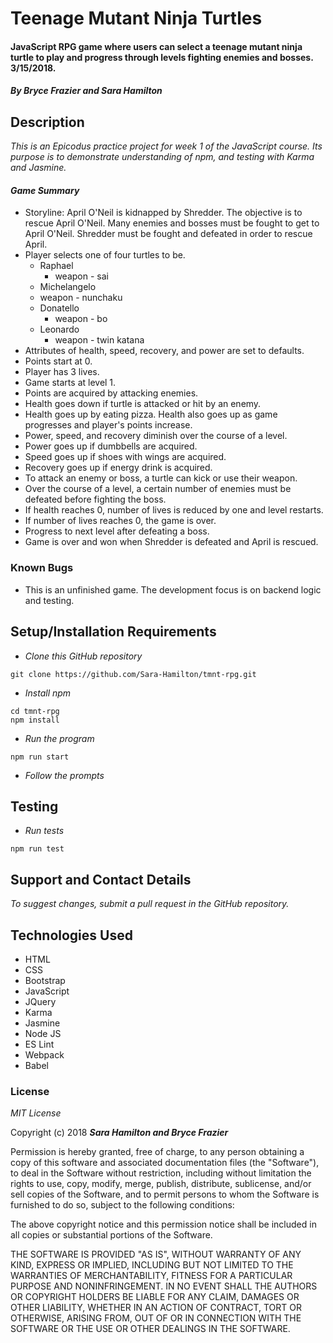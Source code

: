 # Teenage Mutant Ninja Turtles

#### JavaScript RPG game where users can select a teenage mutant ninja turtle to play and progress through levels fighting enemies and bosses. 3/15/2018.

#### _By Bryce Frazier and Sara Hamilton_

## Description
_This is an Epicodus practice project for week 1 of the JavaScript course. Its purpose is to demonstrate understanding of npm, and testing with Karma and Jasmine._

#### _Game Summary_
* Storyline: April O'Neil is kidnapped by Shredder.  The objective is to rescue April O'Neil.  Many enemies and bosses must be fought to get to April O'Neil.  Shredder must be fought and defeated in order to rescue April.  
* Player selects one of four turtles to be.
  * Raphael
    * weapon - sai
  * Michelangelo
   * weapon - nunchaku
  * Donatello
    * weapon - bo
  * Leonardo
    * weapon - twin katana
* Attributes of health, speed, recovery, and power are set to defaults.  
* Points start at 0.
* Player has 3 lives.
* Game starts at level 1.
* Points are acquired by attacking enemies.
* Health goes down if turtle is attacked or hit by an enemy.
* Health goes up by eating pizza.  Health also goes up as game progresses and player's points increase.
* Power, speed, and recovery diminish over the course of a level.
* Power goes up if dumbbells are acquired.
* Speed goes up if shoes with wings are acquired.
* Recovery goes up if energy drink is acquired.
* To attack an enemy or boss, a turtle can kick or use their weapon.
* Over the course of a level, a certain number of enemies must be defeated before fighting the boss.
* If health reaches 0, number of lives is reduced by one and level restarts.
* If number of lives reaches 0, the game is over.
* Progress to next level after defeating a boss.  
* Game is over and won when Shredder is defeated and April is rescued.

### Known Bugs
* This is an unfinished game.  The development focus is on backend logic and testing.  


## Setup/Installation Requirements

* _Clone this GitHub repository_

```
git clone https://github.com/Sara-Hamilton/tmnt-rpg.git
```

* _Install npm_

```
cd tmnt-rpg
npm install
```
* _Run the program_

```
npm run start
```
* _Follow the prompts_

## Testing

* _Run tests_

```
npm run test
```

## Support and Contact Details

_To suggest changes, submit a pull request in the GitHub repository._

## Technologies Used

* HTML
* CSS
* Bootstrap
* JavaScript
* JQuery
* Karma
* Jasmine
* Node JS
* ES Lint
* Webpack
* Babel

### License

*MIT License*

Copyright (c) 2018 **_Sara Hamilton and Bryce Frazier_**

Permission is hereby granted, free of charge, to any person obtaining a copy
of this software and associated documentation files (the "Software"), to deal
in the Software without restriction, including without limitation the rights
to use, copy, modify, merge, publish, distribute, sublicense, and/or sell
copies of the Software, and to permit persons to whom the Software is
furnished to do so, subject to the following conditions:

The above copyright notice and this permission notice shall be included in all
copies or substantial portions of the Software.

THE SOFTWARE IS PROVIDED "AS IS", WITHOUT WARRANTY OF ANY KIND, EXPRESS OR
IMPLIED, INCLUDING BUT NOT LIMITED TO THE WARRANTIES OF MERCHANTABILITY,
FITNESS FOR A PARTICULAR PURPOSE AND NONINFRINGEMENT. IN NO EVENT SHALL THE
AUTHORS OR COPYRIGHT HOLDERS BE LIABLE FOR ANY CLAIM, DAMAGES OR OTHER
LIABILITY, WHETHER IN AN ACTION OF CONTRACT, TORT OR OTHERWISE, ARISING FROM,
OUT OF OR IN CONNECTION WITH THE SOFTWARE OR THE USE OR OTHER DEALINGS IN THE
SOFTWARE.
